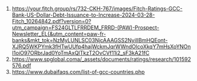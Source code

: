 1. https://your.fitch.group/rs/732-CKH-767/images/Fitch-Ratings-GCC-Bank-US-Dollar-Debt-Issuance-to-Increase-2024-03-28-Fitch_10264842.pdf?version=0?utm_campaign=FS24GLTLFRRDEM_FRRD-(PAW)-Prospect-Newsletter_EL{&utm_content=paw-fr-banks&mkt_tok=NzMyLUNLSC03NjcAAAGSS2NyilIBmHQEont-XJRQ5WKPYmk3fHTwUUfp4hajWckmJqrWWndOlcoXkqY7mHsXoYNOnI1oiO97ORbrJad0YoTmAxQlTkzT2OvCVf11i2_sF3kA21fC
2. https://www.spglobal.coma/_assets/documents/ratings/research/101592576.pdf
3. https://www.dubaifaqs.com/list-of-gcc-countries.php
